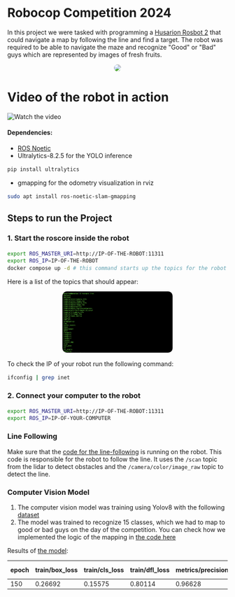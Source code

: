 # Robocop Competition 2024


In this project we were tasked with programming a [Husarion Rosbot 2](https://husarion.com/robots/rosbot/)  that could navigate a map by following the line and find a target. The robot was required to be able to navigate the maze and recognize "Good" or "Bad" guys which are represented by images of fresh fruits. 
<div align="center">
  <a>
    <img src="presentation/mclane_robot.png" style="border-radius: 10px; max-width: 50%;">
</a>
</div>


#  Video of the robot in action

![Watch the video](https://img.youtube.com/vi/1Q8Z9Q1Z9ZI/maxresdefault.jpg)

#### Dependencies:
- [ROS Noetic](http://wiki.ros.org/noetic/Installation/Ubuntu) 
- Ultralytics-8.2.5 for the YOLO inference
```bash
pip install ultralytics
```

- gmapping for the odometry visualization in rviz


```bash
sudo apt install ros-noetic-slam-gmapping
```

## Steps to run the Project




### 1. Start the roscore inside the robot
```bash
export ROS_MASTER_URI=http://IP-OF-THE-ROBOT:11311
export ROS_IP=IP-OF-THE-ROBOT
docker compose up -d # this command starts up the topics for the robot
```

Here is a list of the topics that should appear:
<p align="center">
    <img src="presentation/terminal_topics.png" alt="alt text" style="border-radius: 10px; max-width: 50%;">
</p>

To check the IP of your robot run the following command:
```bash
ifconfig | grep inet
```

### 2. Connect your computer to the robot

```bash
export ROS_MASTER_URI=http://IP-OF-THE-ROBOT:11311
export ROS_IP=IP-OF-YOUR-COMPUTER
```




### Line Following
Make sure that the [code for the line-following](/rosbot/robot_driver.py) is running on the robot. This code is responsible for the robot to follow the line. It uses the `/scan` topic from the lidar to detect obstacles and the `/camera/color/image_raw` topic to detect the line.



### Computer Vision Model
1. The computer vision model was training using Yolov8 with the following [dataset](https://universe.roboflow.com/freshie/freshie-fruits)
2. The model was trained to recognize  15 classes, which we had to map to good or bad guys on the day of the competition. You can check how we implemented the logic of the mapping in [the code here](/presentation/UI.py)


Results of [the model](/model_weights/best.pt):


| epoch | train/box_loss | train/cls_loss | train/dfl_loss | metrics/precision(B) | metrics/recall(B) | metrics/mAP50(B) | metrics/mAP50-95(B) |
|-------|----------------|----------------|----------------|----------------------|-------------------|------------------|---------------------|
| 150   | 0.26692        | 0.15575        | 0.80114        | 0.96628              | 0.95307           | 0.97066          | 0.93295             |

